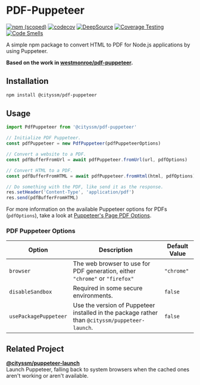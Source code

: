 # PDF-Puppeteer

[![npm (scoped)](https://img.shields.io/npm/v/@cityssm/pdf-puppeteer)](https://www.npmjs.com/package/@cityssm/pdf-puppeteer)
[![codecov](https://codecov.io/gh/cityssm/pdf-puppeteer/graph/badge.svg?token=306EDSL6BF)](https://codecov.io/gh/cityssm/pdf-puppeteer)
[![DeepSource](https://app.deepsource.com/gh/cityssm/pdf-puppeteer.svg/?label=active+issues&show_trend=true&token=8YWipc8F8ZoQEwCuWK4duIuj)](https://app.deepsource.com/gh/cityssm/pdf-puppeteer/)
[![Coverage Testing](https://github.com/cityssm/pdf-puppeteer/actions/workflows/coverage.yml/badge.svg)](https://github.com/cityssm/pdf-puppeteer/actions/workflows/coverage.yml)
[![Code Smells](https://sonarcloud.io/api/project_badges/measure?project=cityssm_pdf-puppeteer&metric=code_smells)](https://sonarcloud.io/summary/new_code?id=cityssm_pdf-puppeteer)

A simple npm package to convert HTML to PDF for Node.js applications by using Puppeteer.

**Based on the work in [westmonroe/pdf-puppeteer](https://github.com/westmonroe/pdf-puppeteer).**

## Installation

```sh
npm install @cityssm/pdf-puppeteer
```

## Usage

```js
import PdfPuppeteer from '@cityssm/pdf-puppeteer'

// Initialize PDF Puppeteer.
const pdfPuppeteer = new PdfPuppeteer(pdfPuppeteerOptions)

// Convert a website to a PDF.
const pdfBufferFromUrl = await pdfPuppeteer.fromUrl(url, pdfOptions)

// Convert HTML to a PDF.
const pdfBufferFromHTML = await pdfPuppeteer.fromHtml(html, pdfOptions)

// Do something with the PDF, like send it as the response.
res.setHeader('Content-Type', 'application/pdf')
res.send(pdfBufferFromHTML)
```

For more information on the available Puppeteer options for PDFs (`pdfOptions`),
take a look at [Puppeteer's Page PDF Options](https://pptr.dev/api/puppeteer.pdfoptions).

### PDF Puppeteer Options

| Option                | Description                                                                                    | Default Value |
| --------------------- | ---------------------------------------------------------------------------------------------- | ------------- |
| `browser`             | The web browser to use for PDF generation, either `"chrome"` or `"firefox"`                    | `"chrome"`    |
| `disableSandbox`      | Required in some secure environments.                                                          | `false`       |
| `usePackagePuppeteer` | Use the version of Puppeteer installed in the package rather than `@cityssm/puppeteer-launch`. | `false`       |

## Related Project

[**@cityssm/puppeteer-launch**](https://github.com/cityssm/puppeteer-launch)<br />
Launch Puppeteer, falling back to system browsers when the cached ones aren't working or aren't available.
